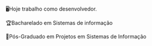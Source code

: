 🖥️Hoje trabalho como desenvolvedor.

🏆Bacharelado em Sistemas de informação

🥇Pós-Graduado em Projetos em Sistemas de Informação

<!---
Rafaelnovaes2022/Rafaelnovaes2022 is a ✨ special ✨ repository because its `README.md` (this file) appears on your GitHub profile.
You can click the Preview link to take a look at your changes.
--->
